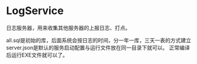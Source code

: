 # LogService
日志服务器，用来收集其他服务器的上报日志、打点。

all.sql是初始的库，后面系统会按日志的时间，分一年一库，三天一表的方式建立
server.json是默认的服务启动配置与运行文件放在同一目录下就可以。
正常编译后运行EXE文件就可以了。
